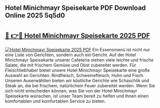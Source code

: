 ## Hotel Minichmayr Speisekarte PDF Download Online 2025 5q5d0

# <h2><a href="http://gc8m2u.nevu.top/?p=Hotel+Minichmayr+Speisekarte">🔗 👉🔴 Hotel Minichmayr Speisekarte 2025 PDF</a></h2>

[![Hotel Minichmayr Speisekarte 2025 PDF](https://i.imgur.com/dBaPXMq.png)](http://gc8m2u.nevu.top/?p=Hotel+Minichmayr+Speisekarte)
Ein Essensmenü ist nicht nur eine Liste von Gerichten, sondern auch ein Gericht. Auf der Hotel Minichmayr Speisekarte unserer Cafeteria stehen viele leichte und frische Salate, die mit frischem Gemüse und Obst zubereitet werden. Für Fleischliebhaber bietet unsere Hotel Minichmayr Speisekarte eine große Auswahl an Gerichten: Rindfleisch, Schweinefleisch, Huhn und Fisch. Unseren Auserwählten bieten wir köstliche Gerichte wie Schaschlik und Steak an, die bei frischem, natürlichem Feuer zubereitet werden. Wenn Sie sich nicht entscheiden können, was Sie von der Hotel Minichmayr Speisekarte wünschen, ist unser Team bereit zu helfen und Ihnen einen komfortablen und komfortablen Service zu bieten.

